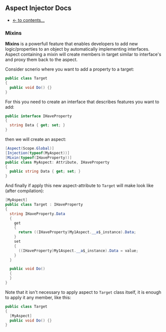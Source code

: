 ## Aspect Injector Docs

- [<- to contents...](readme.md)

### <a name="this"></a>Mixins

**Mixins** is a powerfull feature that enables developers to add new logic/properties to an object by automatically implementing interfaces.
Aspect containing a mixin will create members in target similar to interface's and proxy them back to the aspect.

Consider scnerio where you want to add a property to a target:
```c#
public class Target
{
  public void Do() {}
}
```

For this you need to create an interface that describes features you want to add:
```c#
public interface IHaveProperty
{
  string Data { get; set; }
}
```

then we will create an aspect:
```c#
[Aspect(Scope.Global)]
[Injection(typeof(MyAspect))]
[Mixin(typeof(IHaveProperty))]
public class MyAspect: Attribute, IHaveProperty 
{
  public string Data { get; set; }
}
```

And finally if apply this new aspect-attribute to `Target` will make look like (after compilation):
```c#
[MyAspect]
public class Target : IHaveProperty
{
  string IHaveProperty.Data
  {
    get
    {
      return ((IHaveProperty)My1Aspect.__a$_instance).Data;
    }
    set
    {
      ((IHaveProperty)My1Aspect.__a$_instance).Data = value;
    }
  }

  public void Do()
  {
  }
}
```

Note that it isn't necessary to apply aspect to `Target` class itself, it is enough to apply it any member, like this:
```c#
public class Target
{
  [MyAspect]
  public void Do() {}
}
```
